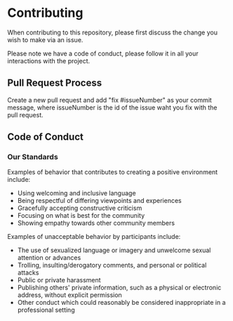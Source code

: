 # Contributing

When contributing to this repository, please first discuss the change you wish to make via an issue. 

Please note we have a code of conduct, please follow it in all your interactions with the project.

## Pull Request Process

Create a new pull request and add "fix #issueNumber" as your commit message, where 
issueNumber is the id of the issue waht you fix with the pull request.

## Code of Conduct

### Our Standards

Examples of behavior that contributes to creating a positive environment
include:

* Using welcoming and inclusive language
* Being respectful of differing viewpoints and experiences
* Gracefully accepting constructive criticism
* Focusing on what is best for the community
* Showing empathy towards other community members

Examples of unacceptable behavior by participants include:

* The use of sexualized language or imagery and unwelcome sexual attention or
advances
* Trolling, insulting/derogatory comments, and personal or political attacks
* Public or private harassment
* Publishing others' private information, such as a physical or electronic
  address, without explicit permission
* Other conduct which could reasonably be considered inappropriate in a
  professional setting
